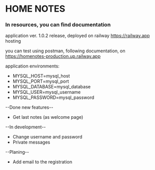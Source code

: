 # HOME NOTES
### In resources, you can find documentation 
application ver. 1.0.2 release, deployed on railway https://railway.app hosting<br/>

you can test using postman, following documentation, on https://homenotes-production.up.railway.app

application environments:<br/>
 - MYSQL_HOST=mysql_host
 - MYSQL_PORT=mysql_port
 - MYSQL_DATABASE=mysql_database
 - MYSQL_USER=mysql_username
 - MYSQL_PASSWORD=mysql_password

--Done new features--
- Get last notes (as welcome page)

--In development--
- Change username and password
- Private messages

--Planing--
- Add email to the registration

